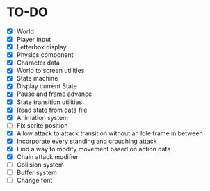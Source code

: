 # TO-DO

- [x] World
- [x] Player input
- [x] Letterbox display
- [x] Physics component
- [x] Character data
- [x] World to screen utilities
- [x] State machine
- [x] Display current State
- [x] Pause and frame advance
- [x] State transition utilities
- [x] Read state from data file
- [x] Animation system
- [ ] Fix sprite position
- [x] Allow attack to attack transition without an Idle frame in between
- [x] Incorporate every standing and crouching attack
- [x] Find a way to modify movement based on action data
- [x] Chain attack modifier
- [ ] Collision system
- [ ] Buffer system
- [ ] Change font

